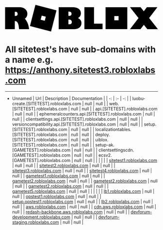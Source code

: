![](https://github.com/NoTwistedHere/Storage/blob/main/Images/Roblox_Logo.png)

# All sitetest's have sub-domains with a name e.g. https://anthony.sitetest3.robloxlabs.com

<hr/>

* Unnamed
    | Url | Description | Documentation |
    | -: | :- | -: |
    | luobu-create.[SITETEST].robloxlabs.com | null | null |
    | web.[SITETEST].robloxlabs.com | null | null |
    | api.[SITETEST].robloxlabs.com | null | null |
    | ephemeralcounters.api.[SITETEST].robloxlabs.com | null | null |
    | clientsettings.api.[SITETEST].robloxlabs.com | null | null |
    | versioncompatibility.api.[SITETEST].robloxlabs.com | null | null |
    | setup.[SITETEST].robloxlabs.com | null | null |
    | localizationtables.[SITETEST].robloxlabs.com | null | null |
    | deploy.[SITETEST].robloxlabs.com | null | null |
    | uiblox.[SITETEST].robloxlabs.com | null | null |
    | setup-ak.[GAMETEST].robloxlabs.com | null | null |
    | clientsettingscdn.[GAMETEST].robloxlabs.com | null | null |
    | ecsv2.[GAMETEST].robloxlabs.com | null | null |
    |  |  |  |
    | [sitetest1.robloxlabs.com](https://sitetest1.robloxlabs.com) | null | null |
    | [sitetest2.robloxlabs.com](https://sitetest2.robloxlabs.com) | null | null |
    | [sitetest3.robloxlabs.com](https://sitetest3.robloxlabs.com) | null | null |
    | [sitetest4.robloxlabs.com](https://sitetest4.robloxlabs.com) | null | null |
    | [gametest1.robloxlabs.com](https://gametest1.robloxlabs.com) | null | null |
    | [gametest2.robloxlabs.com](https://gametest2.robloxlabs.com) | null | null |
    | [gametest2.robloxlabs.com](https://gametest3.robloxlabs.com) | null | null |
    | [gametest2.robloxlabs.com](https://gametest4.robloxlabs.com) | null | null |
    | [gametest5.robloxlabs.com](https://gametest5.robloxlabs.com) | null | null |
    |  |  |  |
    | [lb1.robloxlabs.com](https://lb1.robloxlabs.com) | null | null |
    | [opstest1.robloxlabs.com](https://opstest1.robloxlabs.com) | null | null |
    | [setup.opstest1.robloxlabs.com](https://setup.opstest1.robloxlabs.com) | null | null |
    | [lb2.robloxlabs.com](https://lb2.robloxlabs.com) | null | null |
    | [aws.robloxlabs.com](https://aws.robloxlabs.com) | null | null |
    | [cdn.aws.robloxlabs.com](https://cdn.aws.robloxlabs.com) | null | null |
    | [redash-backbone.aws.robloxlabs.com](https://redash-backbone.aws.robloxlabs.com) | null | null |
    | [devforum-development.robloxlabs.com](https://devforum-development.robloxlabs.com) | null | null |
    | [devforum-staging.robloxlabs.com](https://devforum-staging.robloxlabs.com) | null | null |
